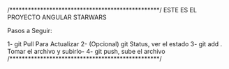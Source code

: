/*************************************************/
ESTE ES EL PROYECTO ANGULAR STARWARS

Pasos a Seguir:

1-  git Pull Para Actualizar
2-  (Opcional) git Status, ver el estado
3-  git add . Tomar el archivo y subirlo-
4-  git push, sube el archivo
/*************************************************/
